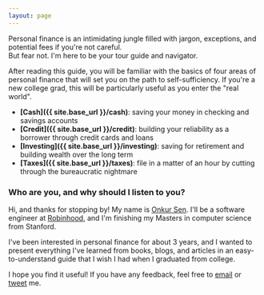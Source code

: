 ```yaml
---
layout: page
---
```


Personal finance is an intimidating jungle filled with jargon, exceptions, and potential fees if you're not careful.  
But fear not. I'm here to be your tour guide and navigator.

After reading this guide, you will be familiar with the basics of four areas of personal finance that will set you on the path to self-sufficiency. If you're a new college grad, this will be particularly useful as you enter the "real world".

* **[Cash]({{ site.base_url }}/cash)**: saving your money in checking and savings accounts
* **[Credit]({{ site.base_url }}/credit)**: building your reliability as a borrower through credit cards and loans
* **[Investing]({{ site.base_url }}/investing)**: saving for retirement and building wealth over the long term
* **[Taxes]({{ site.base_url }}/taxes)**: file in a matter of an hour by cutting through the bureaucratic nightmare

### Who are you, and why should I listen to you?

Hi, and thanks for stopping by! My name is [Onkur Sen](https://onkursen.com). I'll be a software engineer at [Robinhood](http://robinhood.com), and I'm finishing my Masters in computer science from Stanford.

I've been interested in personal finance for about 3 years, and I wanted to present everything I've learned from books, blogs, and articles in an easy-to-understand guide that I wish I had when I graduated from college.

I hope you find it useful! If you have any feedback, feel free to [email](mailto:onkursen@gmail.com) or [tweet](http://twitter.com/onkursen) me.
